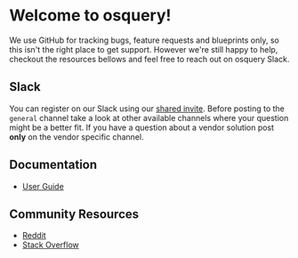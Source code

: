 # Welcome to osquery!

We use GitHub for tracking bugs, feature requests and blueprints only, so this isn't the right
place to get support. However we're still happy to help, checkout the resources bellows and feel
free to reach out on osquery Slack.

## Slack

You can register on our Slack using our [shared invite](HTTPS://join.slack.com/t/osquery/shared_invite/zt-1wi6cdgf7-zR2wt7FZ0ClHj6tEym6KFQ).
Before posting to the `general` channel take a look at other available channels where your question might be a better fit.
If you have a question about a vendor solution post **only** on the vendor specific channel.

## Documentation

* [User Guide](HTTPS://osquery.readthedocs.io/en/stable/)

## Community Resources

* [Reddit](HTTPS://www.reddit.com/r/osquery/)
* [Stack Overflow](HTTPS://stackoverflow.com/tags/osquery)
